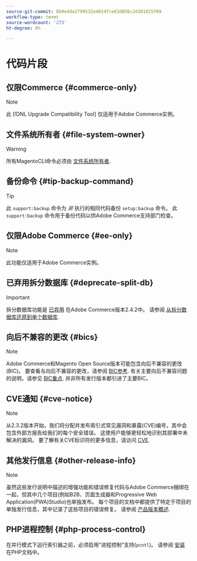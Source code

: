 ```yaml
---
source-git-commit: 8b9e4de2799532e4654fce63d856c2d301025f09
workflow-type: tm+mt
source-wordcount: '273'
ht-degree: 0%

---
```

# 代码片段

## 仅限Commerce {#commerce-only}

>[!NOTE]
>
>此 [!DNL Upgrade Compatibility Tool] 仅适用于Adobe Commerce实例。

<!-- Configuration guide snippets -->

## 文件系统所有者 {#file-system-owner}

>[!WARNING]
>
>所有MagentoCLI命令必须由 [文件系统所有者](/help/configuration/cli/config-cli.md#prerequisites).

## 备份命令 {#tip-backup-command}

>[!TIP]
>
>此 `support:backup` 命令为 _非_ 执行的相同代码备份 `setup:backup` 命令。 此 `support:backup` 命令用于备份代码以供Adobe Commerce支持部门检查。

## 仅限Adobe Commerce {#ee-only}

>[!NOTE]
>
>此功能仅适用于Adobe Commerce实例。

## 已弃用拆分数据库 {#deprecate-split-db}

>[!IMPORTANT]
>
>拆分数据库功能是 [已弃用](https://community.magento.com/t5/Magento-DevBlog/Deprecation-of-Split-Database-in-Magento-Commerce/ba-p/465187?_ga=2.128934671.2024864496.1657558157-1596100530.1657558157) 在Adobe Commerce版本2.4.2中。 请参阅 [从拆分数据库还原到单个数据库](/help/configuration/storage/revert-split-database.md).

<!-- End of Configuration guide snippets -->

## 向后不兼容的更改 {#bics}

>[!NOTE]
>
>Adobe Commerce和Magento Open Source版本可能包含向后不兼容的更改(BIC)。 要查看与向后不兼容的更改，请参阅 [BIC参考](https://developer.adobe.com/commerce/php/development/backward-incompatible-changes/reference/). 有关主要向后不兼容问题的说明，请参见 [BIC重点](https://developer.adobe.com/commerce/php/development/backward-incompatible-changes/highlights/). 并非所有发行版本都引进了主要BIC。

## CVE通知 {#cve-notice}

>[!NOTE]
>
>从2.3.2版本开始，我们将分配并发布索引式常见漏洞和暴露(CVE)编号，其中会包含外部方报告给我们的每个安全错误。 这使用户能够更轻松地识别其部署中未解决的漏洞。 要了解有关CVE标识符的更多信息，请访问 [CVE](https://cve.mitre.org/).

## 其他发行信息 {#other-release-info}

>[!NOTE]
>
>虽然这些发行说明中描述的增强功能和错误修复代码与Adobe Commerce捆绑在一起，但其中几个项目(例如B2B、页面生成器和Progressive Web Application(PWA)Studio)也单独发布。 每个项目的文档中都提供了特定于项目的单独发行信息，其中记录了这些项目的错误修复。 请参阅 [产品版本概述](/help/release/release-notes/overview.md).

## PHP进程控制 {#php-process-control}

在并行模式下运行索引器之前，必须启用“进程控制”支持(`pcntl`)。 请参阅 [安装](https://www.php.net/manual/en/pcntl.installation.php) 在PHP文档中。
